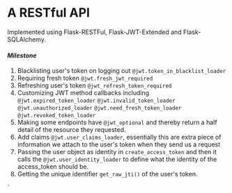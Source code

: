 # A RESTful API

Implemented using Flask-RESTFul, Flask-JWT-Extended and Flask-SQLAlchemy.


#### _Milestone_
1. Blacklisting user's token on logging out `@jwt.token_in_blacklist_loader`
2. Requiring fresh token `@jwt.fresh_jwt_required`
3. Refreshing user's token  `@jwt_refresh_token_required`
4. Customizing JWT method callbacks including
`@jwt.expired_token_loader`
`@jwt.invalid_token_loader`
`@jwt.unauthorized_loader`
`@jwt.need_fresh_token_loader`
`@jwt.revoked_token_loader`
5. Making some endpoints have `@jwt_optional` and thereby return a half detail of the resource they requested.
6. Add claims `@jwt.user_claims_loader`, essentially this are extra piece of information we attach to the user's token when they send us a request
7. Passing the user object as identity in `create_access_token` and then it calls the `@jwt.user_identity_loader` to define what the identity of the access_token should be. 
8. Getting the unique identifier `get_raw_jti()` of the user's token.

`
